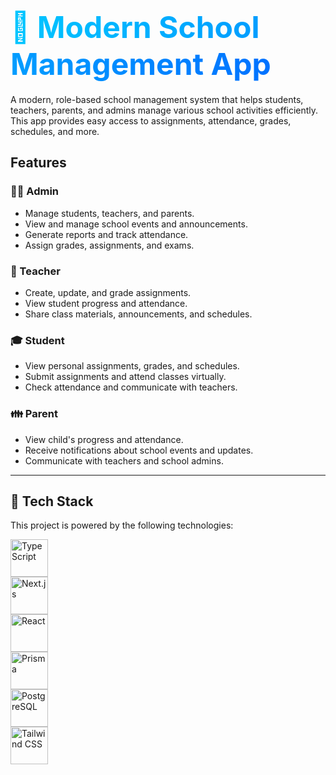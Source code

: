 # <span style="background-image: linear-gradient(to right, #00c6ff, #0072ff); color: transparent; -webkit-background-clip: text; font-size: 3rem; font-weight: 700;">🌟 Modern School Management App</span>

A modern, role-based school management system that helps students, teachers, parents, and admins manage various school activities efficiently. This app provides easy access to assignments, attendance, grades, schedules, and more.

## Features

### 👨‍🏫 Admin
- Manage students, teachers, and parents.
- View and manage school events and announcements.
- Generate reports and track attendance.
- Assign grades, assignments, and exams.

### 🍎 Teacher
- Create, update, and grade assignments.
- View student progress and attendance.
- Share class materials, announcements, and schedules.

### 🎓 Student
- View personal assignments, grades, and schedules.
- Submit assignments and attend classes virtually.
- Check attendance and communicate with teachers.

### 👪 Parent
- View child's progress and attendance.
- Receive notifications about school events and updates.
- Communicate with teachers and school admins.

---

## 🚀 Tech Stack

This project is powered by the following technologies:

<div class="flex flex-wrap justify-center gap-8 py-6">
  <div class="transform hover:scale-105 transition-all duration-300">
    <img src="https://cdn.jsdelivr.net/gh/devicons/devicon/icons/typescript/typescript-original.svg" height="60" alt="TypeScript" class="rounded-xl p-4 bg-gradient-to-r from-blue-400 to-blue-600 shadow-lg"/>
  </div>
  <div class="transform hover:scale-105 transition-all duration-300">
    <img src="https://cdn.jsdelivr.net/gh/devicons/devicon/icons/nextjs/nextjs-original.svg" height="60" alt="Next.js" class="rounded-xl p-4 bg-gradient-to-r from-blue-400 to-blue-600 shadow-lg"/>
  </div>
  <div class="transform hover:scale-105 transition-all duration-300">
    <img src="https://cdn.jsdelivr.net/gh/devicons/devicon/icons/react/react-original.svg" height="60" alt="React" class="rounded-xl p-4 bg-gradient-to-r from-blue-400 to-blue-600 shadow-lg"/>
  </div>
  <div class="transform hover:scale-105 transition-all duration-300">
    <img src="https://cdn.jsdelivr.net/gh/devicons/devicon/icons/prisma/prisma-original.svg" height="60" alt="Prisma" class="rounded-xl p-4 bg-gradient-to-r from-blue-400 to-blue-600 shadow-lg"/>
  </div>
  <div class="transform hover:scale-105 transition-all duration-300">
    <img src="https://cdn.jsdelivr.net/gh/devicons/devicon/icons/postgresql/postgresql-original.svg" height="60" alt="PostgreSQL" class="rounded-xl p-4 bg-gradient-to-r from-blue-400 to-blue-600 shadow-lg"/>
  </div>
  <div class="transform hover:scale-105 transition-all duration-300">
    <img src="https://cdn.jsdelivr.net/gh/devicons/devicon/icons/tailwindcss/tailwindcss-original-wordmark.svg" height="60" alt="Tailwind CSS" class="rounded-xl p-4 bg-gradient-to-r from-blue-400 to-blue-600 shadow-lg"/>
  </div>
</div>

